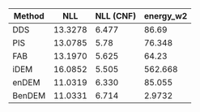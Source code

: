 | Method  | NLL     | NLL (CNF) | energy_w2 |
|---------|---------|-----------|------------|
| DDS     | 13.3278 | 6.477     | 86.69      |
| PIS     | 13.0785 | 5.78      | 76.348     |
| FAB     | 13.1970 | 5.625     | 64.23      |
| iDEM    | 16.0852 | 5.505     | 562.668    |
| enDEM   | 11.0319 | 6.330     | 85.055     |
| BenDEM  | 11.0331 | 6.714     | 2.9732     |
